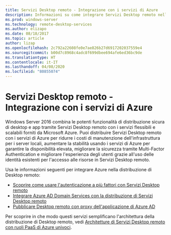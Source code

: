 ```yaml
---
title: Servizi Desktop remoto - Integrazione con i servizi di Azure
description: Informazioni su come integrare Servizi Desktop remoto nella distribuzione di Azure e Azure nella distribuzione di Servizi Desktop remoto.
ms.prod: windows-server
ms.technology: remote-desktop-services
ms.author: elizapo
ms.date: 08/18/2017
ms.topic: article
author: lizap
ms.openlocfilehash: 2c792a22608fe0e7ae826b27d6917202037559e4
ms.sourcegitcommit: b00d7c8968c4adc8f699dbee694afe6ed36bc9de
ms.translationtype: HT
ms.contentlocale: it-IT
ms.lasthandoff: 04/08/2020
ms.locfileid: "80855074"
---
```

# <a name="remote-desktop-services---integrating-with-azure-services"></a>Servizi Desktop remoto - Integrazione con i servizi di Azure

Windows Server 2016 combina le potenti funzionalità di distribuzione sicura di desktop e app tramite Servizi Desktop remoto con i servizi flessibili e scalabili forniti da Microsoft Azure. Puoi distribuire Servizi Desktop remoto con i servizi di Azure per ridurre i costi di manutenzione dell'infrastruttura per i server locali, aumentare la stabilità usando i servizi di Azure per garantire la disponibilità elevata, migliorare la sicurezza tramite Multi-Factor Authentication e migliorare l'esperienza degli utenti grazie all'uso delle identità esistenti per l'accesso alle risorse in Servizi Desktop remoto.

Usa le informazioni seguenti per integrare Azure nella distribuzione di Desktop remoto:

- [Scoprire come usare l'autenticazione a più fattori con Servizi Desktop remoto](/azure/multi-factor-authentication/nps-extension-remote-desktop-gateway)
- [Integrare Azure AD Domain Services con la distribuzione di Servizi Desktop remoto](rds-azure-adds.md)
- [Pubblicare Desktop remoto con proxy dell'applicazione di Azure AD](/azure/active-directory/application-proxy-publish-remote-desktop)

Per scoprire in che modo questi servizi semplificano l'architettura della distribuzione di Desktop remoto, vedi [Architetture di Servizi Desktop remoto con ruoli PaaS di Azure univoci](desktop-hosting-logical-architecture.md#rds-architectures-with-unique-azure-paas-roles).
